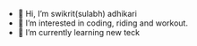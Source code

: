 - 👋 Hi, I’m swikrit(sulabh) adhikari
- 👀 I’m interested in coding, riding and workout.
- 🌱 I’m currently learning new teck

<!---
swikrit21/swikrit21 is a ✨ special ✨ repository because its `README.md` (this file) appears on your GitHub profile.
You can click the Preview link to take a look at your changes.
--->
